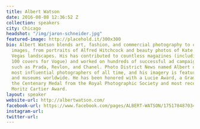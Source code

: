 ```yaml
---
title: Albert Watson
date: 2016-08-08 12:36:52 Z
collection: speakers
city: Chicago
headshot: "/img/jaron-schneider.jpg"
featured-image: http://placehold.it/300x300
bio: Albert Watson blends art, fashion, and commercial photography to create iconic
  images, from portraits of Alfred Hitchcock and beauty photos of Kate Moss to Las
  Vegas landscapes. His has contributed to countless magazines (including more than
  100 covers for Vogue) and worked on hundreds of successful ad campaigns for companies
  such as Prada, Revlon, and Chanel. Photo District News named Albert one of the 20
  most influential photographers of all time, and his imagery is featured in galleries
  and museums worldwide. He has been honored with a Lucie Award, a Grammy, three Andys,
  the Centenary Medal from the Royal Photographic Society and most recently the St.
  Moritz Cartier Award.
layout: speaker
website-url: http://albertwatson.com/
facebook-url: https://www.facebook.com/pages/ALBERT-WATSON/175178487034?ref=ts
instagram-url: 
twitter-url: 
---
```


